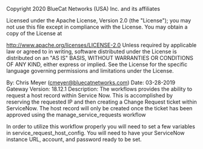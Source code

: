 Copyright 2020 BlueCat Networks (USA) Inc. and its affiliates

Licensed under the Apache License, Version 2.0 (the "License"); you may not use this file except in compliance with the License. You may obtain a copy of the License at

http://www.apache.org/licenses/LICENSE-2.0
Unless required by applicable law or agreed to in writing, software distributed under the License is distributed on an "AS IS" BASIS, WITHOUT WARRANTIES OR CONDITIONS OF ANY KIND, either express or implied. See the License for the specific language governing permissions and limitations under the License.

By: Chris Meyer (cmeyer@bluecatnetworks.com)
Date: 03-28-2019
Gateway Version: 18.12.1
Description: The workflows provides the ability to request a host record within Service Now. This is accomplished by reserving the requested IP and then creating a Change Request ticket within ServiceNow. The host record will only be created once the ticket has been approved using the manage_service_requests workflow

In order to utilize this workflow properly you will need to set a few variables in service_request_host_config. You will need to have your ServiceNow instance URL, account, and password ready to be set.